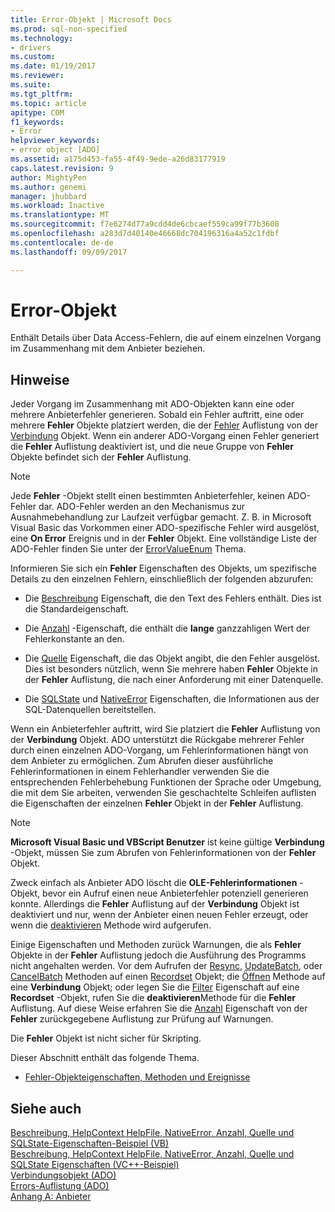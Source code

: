 ```yaml
---
title: Error-Objekt | Microsoft Docs
ms.prod: sql-non-specified
ms.technology:
- drivers
ms.custom: 
ms.date: 01/19/2017
ms.reviewer: 
ms.suite: 
ms.tgt_pltfrm: 
ms.topic: article
apitype: COM
f1_keywords:
- Error
helpviewer_keywords:
- error object [ADO]
ms.assetid: a175d453-fa55-4f49-9ede-a26d83177919
caps.latest.revision: 9
author: MightyPen
ms.author: genemi
manager: jhubbard
ms.workload: Inactive
ms.translationtype: MT
ms.sourcegitcommit: f7e6274d77a9cdd4de6cbcaef559ca99f77b3608
ms.openlocfilehash: a283d7d40140e46668dc704196316a4a52c1fdbf
ms.contentlocale: de-de
ms.lasthandoff: 09/09/2017

---
```

# <a name="error-object"></a>Error-Objekt
Enthält Details über Data Access-Fehlern, die auf einem einzelnen Vorgang im Zusammenhang mit dem Anbieter beziehen.  
  
## <a name="remarks"></a>Hinweise  
 Jeder Vorgang im Zusammenhang mit ADO-Objekten kann eine oder mehrere Anbieterfehler generieren. Sobald ein Fehler auftritt, eine oder mehrere **Fehler** Objekte platziert werden, die der [Fehler](../../../ado/reference/ado-api/errors-collection-ado.md) Auflistung von der [Verbindung](../../../ado/reference/ado-api/connection-object-ado.md) Objekt. Wenn ein anderer ADO-Vorgang einen Fehler generiert die **Fehler** Auflistung deaktiviert ist, und die neue Gruppe von **Fehler** Objekte befindet sich der **Fehler** Auflistung.  
  
> [!NOTE]
>  Jede **Fehler** -Objekt stellt einen bestimmten Anbieterfehler, keinen ADO-Fehler dar. ADO-Fehler werden an den Mechanismus zur Ausnahmebehandlung zur Laufzeit verfügbar gemacht. Z. B. in Microsoft Visual Basic das Vorkommen einer ADO-spezifische Fehler wird ausgelöst, eine **On Error** Ereignis und in der **Fehler** Objekt. Eine vollständige Liste der ADO-Fehler finden Sie unter der [ErrorValueEnum](../../../ado/reference/ado-api/errorvalueenum.md) Thema.  
  
 Informieren Sie sich ein **Fehler** Eigenschaften des Objekts, um spezifische Details zu den einzelnen Fehlern, einschließlich der folgenden abzurufen:  
  
-   Die [Beschreibung](../../../ado/reference/ado-api/description-property.md) Eigenschaft, die den Text des Fehlers enthält. Dies ist die Standardeigenschaft.  
  
-   Die [Anzahl](../../../ado/reference/ado-api/number-property-ado.md) -Eigenschaft, die enthält die **lange** ganzzahligen Wert der Fehlerkonstante an den.  
  
-   Die [Quelle](../../../ado/reference/ado-api/source-property-ado-error.md) Eigenschaft, die das Objekt angibt, die den Fehler ausgelöst. Dies ist besonders nützlich, wenn Sie mehrere haben **Fehler** Objekte in der **Fehler** Auflistung, die nach einer Anforderung mit einer Datenquelle.  
  
-   Die [SQLState](../../../ado/reference/ado-api/sqlstate-property.md) und [NativeError](../../../ado/reference/ado-api/nativeerror-property-ado.md) Eigenschaften, die Informationen aus der SQL-Datenquellen bereitstellen.  
  
 Wenn ein Anbieterfehler auftritt, wird Sie platziert die **Fehler** Auflistung von der **Verbindung** Objekt. ADO unterstützt die Rückgabe mehrerer Fehler durch einen einzelnen ADO-Vorgang, um Fehlerinformationen hängt von dem Anbieter zu ermöglichen. Zum Abrufen dieser ausführliche Fehlerinformationen in einem Fehlerhandler verwenden Sie die entsprechenden Fehlerbehebung Funktionen der Sprache oder Umgebung, die mit dem Sie arbeiten, verwenden Sie geschachtelte Schleifen auflisten die Eigenschaften der einzelnen **Fehler** Objekt in der **Fehler** Auflistung.  
  
> [!NOTE]
>  **Microsoft Visual Basic und VBScript Benutzer** ist keine gültige **Verbindung** -Objekt, müssen Sie zum Abrufen von Fehlerinformationen von der **Fehler** Objekt.  
  
 Zweck einfach als Anbieter ADO löscht die **OLE-Fehlerinformationen** -Objekt, bevor ein Aufruf einen neue Anbieterfehler potenziell generieren konnte. Allerdings die **Fehler** Auflistung auf der **Verbindung** Objekt ist deaktiviert und nur, wenn der Anbieter einen neuen Fehler erzeugt, oder wenn die [deaktivieren](../../../ado/reference/ado-api/clear-method-ado.md) Methode wird aufgerufen.  
  
 Einige Eigenschaften und Methoden zurück Warnungen, die als **Fehler** Objekte in der **Fehler** Auflistung jedoch die Ausführung des Programms nicht angehalten werden. Vor dem Aufrufen der [Resync](../../../ado/reference/ado-api/resync-method.md), [UpdateBatch](../../../ado/reference/ado-api/updatebatch-method.md), oder [CancelBatch](../../../ado/reference/ado-api/cancelbatch-method-ado.md) Methoden auf einen [Recordset](../../../ado/reference/ado-api/recordset-object-ado.md) Objekt; die [Öffnen](../../../ado/reference/ado-api/open-method-ado-connection.md) Methode auf eine **Verbindung** Objekt; oder legen Sie die [Filter](../../../ado/reference/ado-api/filter-property.md) Eigenschaft auf eine **Recordset** -Objekt, rufen Sie die **deaktivieren**Methode für die **Fehler** Auflistung. Auf diese Weise erfahren Sie die [Anzahl](../../../ado/reference/ado-api/count-property-ado.md) Eigenschaft von der **Fehler** zurückgegebene Auflistung zur Prüfung auf Warnungen.  
  
 Die **Fehler** Objekt ist nicht sicher für Skripting.  
  
 Dieser Abschnitt enthält das folgende Thema.  
  
-   [Fehler-Objekteigenschaften, Methoden und Ereignisse](../../../ado/reference/ado-api/error-object-properties-methods-and-events.md)  
  
## <a name="see-also"></a>Siehe auch  
 [Beschreibung, HelpContext HelpFile, NativeError, Anzahl, Quelle und SQLState-Eigenschaften-Beispiel (VB)](../../../ado/reference/ado-api/description-helpcontext-helpfile-nativeerror-number-source-example-vb.md)   
 [Beschreibung, HelpContext HelpFile, NativeError, Anzahl, Quelle und SQLState Eigenschaften (VC++-Beispiel)](../../../ado/reference/ado-api/description-helpcontext-helpfile-nativeerror-number-source-example-vc.md)   
 [Verbindungsobjekt (ADO)](../../../ado/reference/ado-api/connection-object-ado.md)   
 [Errors-Auflistung (ADO)](../../../ado/reference/ado-api/errors-collection-ado.md)   
 [Anhang A: Anbieter](../../../ado/guide/appendixes/appendix-a-providers.md)

